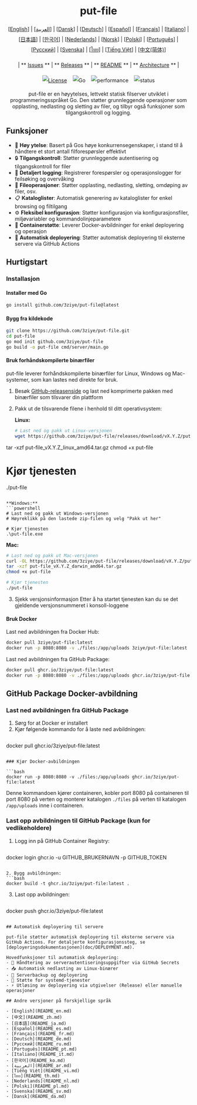 <h1 align="center" style="border-bottom: none"> 
     <a href="" target="_blank"> 
         <alt="put-file" src="" width="100" height="100"> 
     </a> 
     <br>put-file 
 </h1> 
 
 <div align="center" style="line-height: 2;"> 
   [<a href="/README.md">English</a>] | [<a href="/readme/README_ar.md">العربية</a>] | [<a href="/readme/README_da.md">Dansk</a>] | [<a href="/readme/README_de.md">Deutsch</a>] | [<a href="/readme/README_es.md">Español</a>] | [<a href="/readme/README_fr.md">Français</a>] | [<a href="/readme/README_it.md">Italiano</a>] | [<a href="/readme/README_ja.md">日本語</a>] | [<a href="/readme/README_ko.md">한국어</a>] | [<a href="/readme/README_nl.md">Nederlands</a>] | [<a href="/readme/README_no.md">Norsk</a>] | [<a href="/readme/README_pl.md">Polski</a>] | [<a href="/readme/README_pt.md">Português</a>] | [<a href="/readme/README_ru.md">Русский</a>] | [<a href="/readme/README_sv.md">Svenska</a>] | [<a href="/readme/README_th.md">ไทย</a>] | [<a href="/readme/README_vi.md">Tiếng Việt</a>] | [<a href="/readme/README_zh.md">中文(简体)</a>] 
   <br> 
   
   | ** [Issues](https://github.com/3ziye/put-file/issues) ** | ** [Releases](https://github.com/3ziye/put-file/releases) ** | ** [README](https://github.com/3ziye/put-file/blob/main/README.md) ** | ** [Architecture](https://github.com/3ziye/put-file/blob/main/doc/architecture.md) ** | 
   <br> 
   
   [![License](https://img.shields.io/badge/License-MIT-green.svg)](https://opensource.org/licenses/MIT) 
   &nbsp;&nbsp; 
   ![Go](https://img.shields.io/badge/language-Go-blue.svg) 
   &nbsp;&nbsp; 
   ![performance](https://img.shields.io/badge/performance-high-yellow.svg) 
   &nbsp;&nbsp; 
   ![status](https://img.shields.io/badge/status-Stable-green.svg) 
 </div> 
 
 <p align="center">put-file er en høyytelses, lettvekt statisk filserver utviklet i programmeringsspråket Go. Den støtter grunnleggende operasjoner som opplasting, nedlasting og sletting av filer, og tilbyr også funksjoner som tilgangskontroll og logging.</p>

## Funksjoner

- 🚀 **Høy ytelse**: Basert på Gos høye konkurrensegenskaper, i stand til å håndtere et stort antall filforespørsler effektivt
- 🔒 **Tilgangskontroll**: Støtter grunnleggende autentisering og tilgangskontroll for filer
- 📝 **Detaljert logging**: Registrerer forespørsler og operasjonslogger for feilsøking og overvåking
- 📁 **Fileoperasjoner**: Støtter opplasting, nedlasting, sletting, omdøping av filer, osv.
- 📋 **Kataloglister**: Automatisk generering av kataloglister for enkel browsing og filtilgang
- ⚙️ **Fleksibel konfigurasjon**: Støtter konfigurasjon via konfigurasjonsfiler, miljøvariabler og kommandolinjeparametere
- 🐳 **Containerstøtte**: Leverer Docker-avbildninger for enkel deployering og operasjon
- 🚀 **Automatisk deployering**: Støtter automatisk deployering til eksterne servere via GitHub Actions

## Hurtigstart

### Installasjon

#### Installer med Go

```bash
go install github.com/3ziye/put-file@latest
```

#### Bygg fra kildekode

```bash
git clone https://github.com/3ziye/put-file.git
cd put-file
go mod init github.com/3ziye/put-file
go build -o put-file cmd/server/main.go
```

#### Bruk forhåndskompilerte binærfiler

put-file leverer forhåndskompilerte binærfiler for Linux, Windows og Mac-systemer, som kan lastes ned direkte for bruk.

1. Besøk [GitHub-releasenside](https://github.com/3ziye/put-file/releases) og last ned komprimerte pakken med binærfiler som tilsvarer din plattform

2. Pakk ut de tilsvarende filene i henhold til ditt operativsystem:

   **Linux:**
   ```bash
   # Last ned og pakk ut Linux-versjonen
   wget https://github.com/3ziye/put-file/releases/download/vX.Y.Z/put-file_vX.Y.Z_linux_amd64.tar.gz
tar -xzf put-file_vX.Y.Z_linux_amd64.tar.gz
chmod +x put-file
   
   # Kjør tjenesten
   ./put-file
   ```
   
   **Windows:**
   ```powershell
   # Last ned og pakk ut Windows-versjonen
   # Høyreklikk på den lastede zip-filen og velg "Pakk ut her"
   
   # Kjør tjenesten
   .\put-file.exe
   ```
   
   **Mac:**
   ```bash
   # Last ned og pakk ut Mac-versjonen
   curl -OL https://github.com/3ziye/put-file/releases/download/vX.Y.Z/put-file_vX.Y.Z_darwin_amd64.tar.gz
tar -xzf put-file_vX.Y.Z_darwin_amd64.tar.gz
chmod +x put-file
   
   # Kjør tjenesten
   ./put-file
   ```

3. Sjekk versjonsinformasjon
   Etter å ha startet tjenesten kan du se det gjeldende versjonsnummeret i konsoll-loggene

#### Bruk Docker

Last ned avbildningen fra Docker Hub:
```bash
docker pull 3ziye/put-file:latest
docker run -p 8080:8080 -v ./files:/app/uploads 3ziye/put-file:latest
```

Last ned avbildningen fra GitHub Package:
```bash
docker pull ghcr.io/3ziye/put-file:latest
docker run -p 8080:8080 -v ./files:/app/uploads ghcr.io/3ziye/put-file:latest
```

## GitHub Package Docker-avbildning

### Last ned avbildningen fra GitHub Package

1. Sørg for at Docker er installert
2. Kjør følgende kommando for å laste ned avbildningen:
   ```bash
docker pull ghcr.io/3ziye/put-file:latest
   ```

### Kjør Docker-avbildningen

```bash
docker run -p 8080:8080 -v ./files:/app/uploads ghcr.io/3ziye/put-file:latest
```

Denne kommandoen kjører containeren, kobler port 8080 på containeren til port 8080 på verten og monterer katalogen `./files` på verten til katalogen `/app/uploads` inne i containeren.

### Last opp avbildningen til GitHub Package (kun for vedlikeholdere)

1. Logg inn på GitHub Container Registry:
   ```bash
docker login ghcr.io -u GITHUB_BRUKERNAVN -p GITHUB_TOKEN
   ```

2. Bygg avbildningen:
   ```bash
docker build -t ghcr.io/3ziye/put-file:latest .
   ```

3. Last opp avbildningen:
   ```bash
docker push ghcr.io/3ziye/put-file:latest
   ```

## Automatisk deployering til servere

put-file støtter automatisk deployering til eksterne servere via GitHub Actions. For detaljerte konfigurasjonssteg, se [deployeringsdokumentasjonen](doc/DEPLOYMENT.md).

Hovedfunksjoner til automatisk deployering:
- 🔑 Håndtering av serverautentiseringsuppgifter via GitHub Secrets
- 📥 Automatisk nedlasting av Linux-binærer
- 📁 Serverbackup og deployering
- 🚀 Støtte for systemd-tjenester
- ⚡ Utløsing av deployering via utgivelser (Release) eller manuelle operasjoner

## Andre versjoner på forskjellige språk

- [English](README_en.md)
- [中文](README_zh.md)
- [日本語](README_ja.md)
- [Español](README_es.md)
- [Français](README_fr.md)
- [Deutsch](README_de.md)
- [Русский](README_ru.md)
- [Português](README_pt.md)
- [Italiano](README_it.md)
- [한국어](README_ko.md)
- [العربية](README_ar.md)
- [Tiếng Việt](README_vi.md)
- [ไทย](README_th.md)
- [Nederlands](README_nl.md)
- [Polski](README_pl.md)
- [Svenska](README_sv.md)
- [Dansk](README_da.md)
